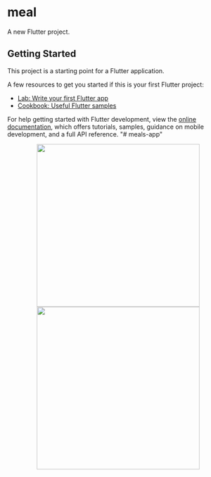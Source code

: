 # meal

A new Flutter project.

## Getting Started

This project is a starting point for a Flutter application.

A few resources to get you started if this is your first Flutter project:

- [Lab: Write your first Flutter app](https://docs.flutter.dev/get-started/codelab)
- [Cookbook: Useful Flutter samples](https://docs.flutter.dev/cookbook)

For help getting started with Flutter development, view the
[online documentation](https://docs.flutter.dev/), which offers tutorials,
samples, guidance on mobile development, and a full API reference.
"# meals-app" 

</p>

<p align="center"><img src="https://github.com/Asem130/meals-app/assets/97855100/74e1c51f-ebff-4e89-a7ca-f93ca32e1ded" width="370" >
<img src="https://github.com/Asem130/meals-app/assets/97855100/d8f38aff-7d04-40ee-a06d-d751a0b000f7" width="370" >
  

